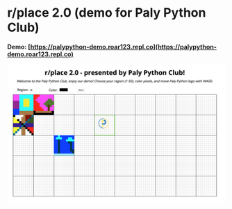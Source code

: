 # r/place 2.0 (demo for Paly Python Club)

**Demo: [https://palypython-demo.roar123.repl.co](https://palypython-demo.roar123.repl.co)**

![demo](https://raw.githubusercontent.com/rohanphanse/rplace-2.0/main/images/demo.png)

